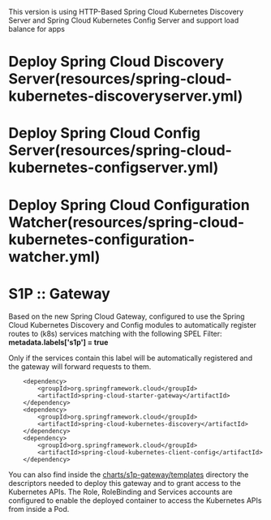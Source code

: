 This version is using HTTP-Based Spring Cloud Kubernetes Discovery Server and Spring Cloud Kubernetes Config Server and support load balance for apps
# Deploy Spring Cloud Discovery Server(resources/spring-cloud-kubernetes-discoveryserver.yml)
# Deploy Spring Cloud Config Server(resources/spring-cloud-kubernetes-configserver.yml)
# Deploy Spring Cloud Configuration Watcher(resources/spring-cloud-kubernetes-configuration-watcher.yml)

# S1P :: Gateway
Based on the new Spring Cloud Gateway, configured to use the Spring Cloud Kubernetes Discovery and Config modules to automatically register routes to (k8s) services matching with the following SPEL Filter:
**metadata.labels['s1p'] = true**  

Only if the services contain this label will be automatically registered and the gateway will forward requests to them.

```
    <dependency>
        <groupId>org.springframework.cloud</groupId>
        <artifactId>spring-cloud-starter-gateway</artifactId>
    </dependency>
    <dependency>
        <groupId>org.springframework.cloud</groupId>
        <artifactId>spring-cloud-kubernetes-discovery</artifactId>
    </dependency>
    <dependency>
        <groupId>org.springframework.cloud</groupId>
        <artifactId>spring-cloud-kubernetes-client-config</artifactId>
    </dependency>
``` 

You can also find inside the [charts/s1p-gateway/templates](charts/s1p-gateway/templates) directory the descriptors 
needed to deploy this gateway and to grant access to the Kubernetes APIs. The Role, RoleBinding and Services accounts
are configured to enable the deployed container to access the Kubernetes APIs from inside a Pod. 

